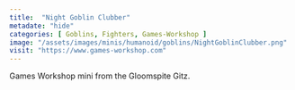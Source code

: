```yaml
---
title:  "Night Goblin Clubber"
metadate: "hide"
categories: [ Goblins, Fighters, Games-Workshop ]
image: "/assets/images/minis/humanoid/goblins/NightGoblinClubber.png"
visit: "https://www.games-workshop.com"
---
```

Games Workshop mini from the Gloomspite Gitz.